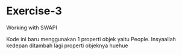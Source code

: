 # Exercise-3
Working with SWAPI

Kode ini baru menggunakan 1 properti objek yaitu People.
Insyaallah kedepan ditambah lagi properti objeknya huehue
